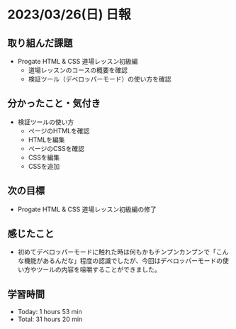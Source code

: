 # 2023/03/26(日) 日報
## 取り組んだ課題
- Progate HTML & CSS 道場レッスン初級編
  - 道場レッスンのコースの概要を確認
  - 検証ツール（デベロッパーモード）の使い方を確認

## 分かったこと・気付き
- 検証ツールの使い方
  - ページのHTMLを確認
  - HTMLを編集
  - ページのCSSを確認
  - CSSを編集
  - CSSを追加
 
## 次の目標
- Progate HTML & CSS 道場レッスン初級編の修了

## 感じたこと
- 初めてデベロッパーモードに触れた時は何もかもチンプンカンプンで「こんな機能があるんだな」程度の認識でしたが、今回はデベロッパーモードの使い方やツールの内容を咀嚼することができました。
  
## 学習時間
- Today: 1 hours 53 min
- Total: 31 hours 20 min
